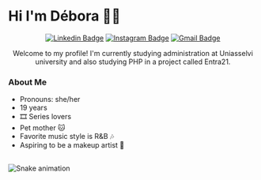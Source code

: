 # Hi I'm Débora 🏳️‍🌈

<div align="center">

[![Linkedin Badge](https://img.shields.io/badge/-Débora-blue?style=flat&logo=Linkedin&logoColor=white&link=https://www.linkedin.com/in/débora-brito-de-lima-880770231/)](https://www.linkedin.com/in/débora-brito-de-lima-880770231/)
[![Instagram Badge](https://img.shields.io/badge/-@iamdeborabl-purple?style=flat&logo=instagram&logoColor=white&link=https://www.instagram.com/iamdeborabl/)](https://www.instagram.com/iamdeborabl/)
[![Gmail Badge](https://img.shields.io/badge/-contato.deborabl-c14438?style=flat&logo=Gmail&logoColor=white&link=mailto:contato.deborabl@gmail.com)](mailto:contato.deborabl@gmail.com)

Welcome to my profile! I'm currently studying administration at Uniasselvi university and also studying PHP in a project called Entra21.</div>

<div align="left">

### About Me

* Pronouns: she/her
* 19 years
* 🎞️ Series lovers
* Pet mother 🐱
* Favorite music style is R&B 🎶
* Aspiring to be a makeup artist 💄
##

   ![Snake animation](https://github.com/imdebora/imdebora/blob/output/github-contribution-grid-snake.svg)